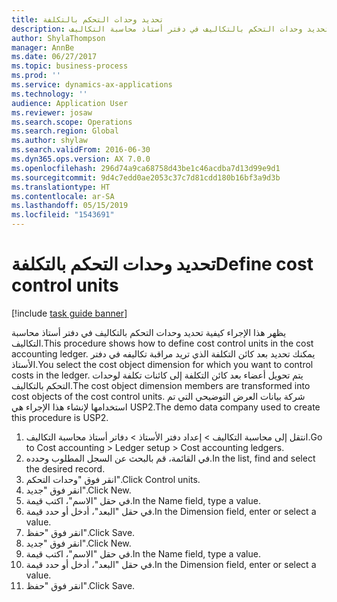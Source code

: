 ```yaml
---
title: تحديد وحدات التحكم بالتكلفة
description: يظهر هذا الإجراء كيفية تحديد وحدات التحكم بالتكاليف في دفتر أستاذ محاسبة التكاليف.
author: ShylaThompson
manager: AnnBe
ms.date: 06/27/2017
ms.topic: business-process
ms.prod: ''
ms.service: dynamics-ax-applications
ms.technology: ''
audience: Application User
ms.reviewer: josaw
ms.search.scope: Operations
ms.search.region: Global
ms.author: shylaw
ms.search.validFrom: 2016-06-30
ms.dyn365.ops.version: AX 7.0.0
ms.openlocfilehash: 296d74a9ca68758d43be1c46acdba7d13d99e9d1
ms.sourcegitcommit: 9d4c7edd0ae2053c37c7d81cdd180b16bf3a9d3b
ms.translationtype: HT
ms.contentlocale: ar-SA
ms.lasthandoff: 05/15/2019
ms.locfileid: "1543691"
---
```

# <a name="define-cost-control-units"></a><span data-ttu-id="6a990-103">تحديد وحدات التحكم بالتكلفة</span><span class="sxs-lookup"><span data-stu-id="6a990-103">Define cost control units</span></span>

[!include [task guide banner](../../includes/task-guide-banner.md)]

<span data-ttu-id="6a990-104">يظهر هذا الإجراء كيفية تحديد وحدات التحكم بالتكاليف في دفتر أستاذ محاسبة التكاليف.</span><span class="sxs-lookup"><span data-stu-id="6a990-104">This procedure shows how to define cost control units in the cost accounting ledger.</span></span> <span data-ttu-id="6a990-105">يمكنك تحديد بعد كائن التكلفة الذي تريد مراقبة تكاليفه في دفتر الأستاذ.</span><span class="sxs-lookup"><span data-stu-id="6a990-105">You select the cost object dimension for which you want to control costs in the ledger.</span></span> <span data-ttu-id="6a990-106">يتم تحويل أعضاء بعد كائن التكلفة إلى كائنات تكلفة لوحدات التحكم بالتكاليف.</span><span class="sxs-lookup"><span data-stu-id="6a990-106">The cost object dimension members are transformed into cost objects of the cost control units.</span></span> <span data-ttu-id="6a990-107">شركة بيانات العرض التوضيحي التي تم استخدامها لإنشاء هذا الإجراء هي USP2.</span><span class="sxs-lookup"><span data-stu-id="6a990-107">The demo data company used to create this procedure is USP2.</span></span>

1. <span data-ttu-id="6a990-108">انتقل إلى محاسبة التكاليف > إعداد دفتر الأستاذ > دفاتر أستاذ محاسبة التكاليف.</span><span class="sxs-lookup"><span data-stu-id="6a990-108">Go to Cost accounting > Ledger setup > Cost accounting ledgers.</span></span>
2. <span data-ttu-id="6a990-109">في القائمة، قم بالبحث عن السجل المطلوب وحدده.</span><span class="sxs-lookup"><span data-stu-id="6a990-109">In the list, find and select the desired record.</span></span>
3. <span data-ttu-id="6a990-110">انقر فوق "وحدات التحكم".</span><span class="sxs-lookup"><span data-stu-id="6a990-110">Click Control units.</span></span>
4. <span data-ttu-id="6a990-111">انقر فوق "جديد".</span><span class="sxs-lookup"><span data-stu-id="6a990-111">Click New.</span></span>
5. <span data-ttu-id="6a990-112">في حقل "الاسم"، اكتب قيمة.</span><span class="sxs-lookup"><span data-stu-id="6a990-112">In the Name field, type a value.</span></span>
6. <span data-ttu-id="6a990-113">في حقل "البعد"، أدخل أو حدد قيمة.</span><span class="sxs-lookup"><span data-stu-id="6a990-113">In the Dimension field, enter or select a value.</span></span>
7. <span data-ttu-id="6a990-114">انقر فوق "حفظ".</span><span class="sxs-lookup"><span data-stu-id="6a990-114">Click Save.</span></span>
8. <span data-ttu-id="6a990-115">انقر فوق "جديد".</span><span class="sxs-lookup"><span data-stu-id="6a990-115">Click New.</span></span>
9. <span data-ttu-id="6a990-116">في حقل "الاسم"، اكتب قيمة.</span><span class="sxs-lookup"><span data-stu-id="6a990-116">In the Name field, type a value.</span></span>
10. <span data-ttu-id="6a990-117">في حقل "البعد"، أدخل أو حدد قيمة.</span><span class="sxs-lookup"><span data-stu-id="6a990-117">In the Dimension field, enter or select a value.</span></span>
11. <span data-ttu-id="6a990-118">انقر فوق "حفظ".</span><span class="sxs-lookup"><span data-stu-id="6a990-118">Click Save.</span></span>

